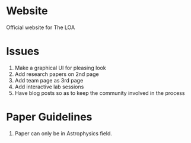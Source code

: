 # Website
Official website for The LOA

# Issues
1. Make a graphical UI for pleasing look
2. Add research papers on 2nd page
3. Add team page as 3rd page
4. Add interactive lab sessions
5. Have blog posts so as to keep the community involved in the process

# Paper Guidelines
1. Paper can only be in Astrophysics field.

